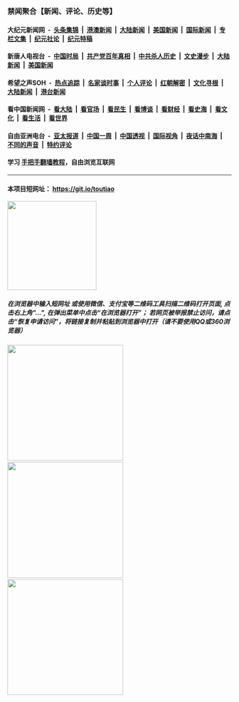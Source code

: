 ### 禁闻聚合【新闻、评论、历史等】

#### 大纪元新闻网 &nbsp;-&nbsp; [头条集锦](indexes/E头条集锦.md?t=02060733) &nbsp;|&nbsp; [港澳新闻](indexes/E港澳新闻.md?t=02060733)  &nbsp;|&nbsp; [大陆新闻](indexes/E大陆新闻.md?t=02060733) &nbsp;|&nbsp; [美国新闻](indexes/E美国新闻.md?t=02060733) &nbsp;|&nbsp; [国际新闻](indexes/E国际新闻.md?t=02060733) &nbsp;|&nbsp; [专栏文集](indexes/E专栏文集.md?t=02060733) &nbsp;|&nbsp; [纪元社论](indexes/E纪元社论.md?t=02060733) &nbsp;|&nbsp; [纪元特稿](indexes/E纪元特稿.md?t=02060733) 

#### 新唐人电视台 &nbsp;-&nbsp; [中国时局](indexes/N中国时局.md?t=02060733) &nbsp;|&nbsp; [共产党百年真相](indexes/N共产党百年真相.md?t=02060733) &nbsp;|&nbsp; [中共杀人历史](indexes/N中共杀人历史.md?t=02060733) &nbsp;|&nbsp; [文史漫步](indexes/N文史漫步.md?t=02060733) &nbsp;|&nbsp; [大陆新闻](indexes/N大陆新闻.md?t=02060733) &nbsp;|&nbsp; [美国新闻](indexes/N美国新闻.md?t=02060733)

#### 希望之声SOH &nbsp;-&nbsp; [热点追踪](indexes/H热点追踪.md?t=02060733) &nbsp;|&nbsp; [名家谈时事](indexes/H名家谈时事.md?t=02060733) &nbsp;|&nbsp; [个人评论](indexes/H个人评论.md?t=02060733)  &nbsp;|&nbsp; [红朝解密](indexes/H红朝解密.md?t=02060733) &nbsp;|&nbsp; [文化寻根](indexes/H文化寻根.md?t=02060733) &nbsp;|&nbsp; [大陆新闻](indexes/H大陆新闻.md?t=02060733) &nbsp;|&nbsp; [港台新闻](indexes/H港台新闻.md?t=02060733)

#### 看中国新闻网 &nbsp;-&nbsp; [看大陆](indexes/S看大陆.md?t=02060733) &nbsp;|&nbsp; [看官场](indexes/S看官场.md?t=02060733) &nbsp;|&nbsp; [看民生](indexes/S看民生.md?t=02060733)  &nbsp;|&nbsp; [看博谈](indexes/S看博谈.md?t=02060733) &nbsp;|&nbsp; [看财经](indexes/S看财经.md?t=02060733) &nbsp;|&nbsp; [看史海](indexes/S看史海.md?t=02060733) &nbsp;|&nbsp; [看文化](indexes/S看文化.md?t=02060733) &nbsp;|&nbsp; [看生活](indexes/S看生活.md?t=02060733) &nbsp;|&nbsp; [看世界](indexes/S看世界.md?t=02060733)

#### 自由亚洲电台 &nbsp;-&nbsp; [亚太报道](indexes/R亚太报道.md?t=02060733) &nbsp;|&nbsp; [中国一周](indexes/R中国一周.md?t=02060733) &nbsp;|&nbsp; [中国透视](indexes/R中国透视.md?t=02060733)  &nbsp;|&nbsp; [国际视角](indexes/R国际视角.md?t=02060733) &nbsp;|&nbsp; [夜话中南海](indexes/R夜话中南海.md?t=02060733) &nbsp;|&nbsp; [不同的声音](indexes/R不同的声音.md?t=02060733) &nbsp;|&nbsp; [特约评论](indexes/R特约评论.md?t=02060733)

#### 学习 [手把手翻墙教程](https://github.com/gfw-breaker/guides/wiki)，自由浏览互联网

----

#### 本项目短网址： https://git.io/toutiao
<img src="https://raw.githubusercontent.com/gfw-breaker/banned-news/master/scripts/img/qr.png" width="200px"/>  

##### 在浏览器中输入短网址 或使用微信、支付宝等二维码工具扫描二维码打开页面, 点击右上角"...", 在弹出菜单中点击“在浏览器打开”； 若网页被举报禁止访问，请点击“恢复申请访问”，将链接复制并粘贴到浏览器中打开（请不要使用QQ或360浏览器）

<img src="https://raw.githubusercontent.com/gfw-breaker/banned-news/master/scripts/img/1.png" width="260px"/> &nbsp; <img src="https://raw.githubusercontent.com/gfw-breaker/banned-news/master/scripts/img/2.png" width="260px"/> &nbsp; <img src="https://raw.githubusercontent.com/gfw-breaker/banned-news/master/scripts/img/3.png" width="260px"/>
